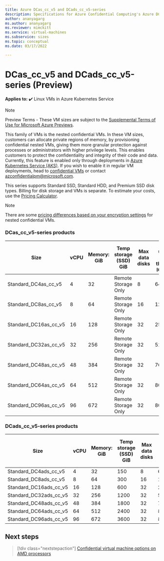 ```yaml
---
title: Azure DCas_cc_v5 and DCads_cc_v5-series
description: Specifications for Azure Confidential Computing's Azure DCas_cc_v5 and DCads_cc_v5-series confidential virtual machines. 
author: ananyagarg
ms.author: ananyagarg
ms.reviewer: mimckitt
ms.service: virtual-machines
ms.subservice: sizes
ms.topic: conceptual 
ms.date: 03/17/2022

---
```


# DCas_cc_v5 and DCads_cc_v5-series (Preview)

**Applies to:** :heavy_check_mark: Linux VMs in Azure Kubernetes Service

> [!NOTE]
> Preview Terms - These VM sizes are subject to the [Supplemental Terms of Use for Microsoft Azure Previews](https://azure.microsoft.com/support/legal/preview-supplemental-terms/).


This family of VMs is the nested confidential VMs. In these VM sizes, customers can allocate private regions of memory, by provisioning confidential nested VMs, giving them more granular protection against processes or administrators with higher privilege levels. This enables customers to protect the confidentiality and integrity of their code and data. Currently, this feature is enabled only through deployments in [Azure Kubernetes Service (AKS)](../../articles/aks/index.yml). If you wish to enable it in regular VM deployments, head to [confidential VMs](../../articles/confidential-computing/confidential-vm-overview.md) or contact [azconfidentialpm@microsoft.com](mailto:azconfidentialpm@microsoft.com).

This series supports Standard SSD, Standard HDD, and Premium SSD disk types. Billing for disk storage and VMs is separate. To estimate your costs, use the [Pricing Calculator](https://azure.microsoft.com/pricing/calculator/).

> [!NOTE]
> There are some [pricing differences based on your encryption settings](../../articles/confidential-computing/confidential-vm-overview.md#encryption-pricing-differences) for nested confidential VMs.


### DCas_cc_v5-series products

| Size | vCPU | Memory: GiB | Temp storage (SSD) GiB | Max data disks | Max uncached disk throughput: IOPS/MBps | Max NICs |
|---|---|---|---|---|---|---|
| Standard_DC4as_cc_v5  | 4  | 32  | Remote Storage Only | 8  | 6400/144   | 2 |
| Standard_DC8as_cc_v5  | 8  | 64  | Remote Storage Only | 16 | 12800/200  | 4 |
| Standard_DC16as_cc_v5 | 16 | 128 | Remote Storage Only | 32 | 25600/384  | 4 |
| Standard_DC32as_cc_v5 | 32 | 256 | Remote Storage Only | 32 | 51200/768  | 8 |
| Standard_DC48as_cc_v5 | 48 | 384 | Remote Storage Only | 32 | 76800/1152 | 8 |
| Standard_DC64as_cc_v5 | 64 | 512 | Remote Storage Only | 32 | 80000/1200 | 8 |
| Standard_DC96as_cc_v5 | 96 | 672 | Remote Storage Only | 32 | 80000/1600 | 8 |


### DCads_cc_v5-series products

| Size | vCPU | Memory: GiB | Temp storage (SSD) GiB | Max data disks | Max uncached disk throughput: IOPS/MBps | Max NICs |
|---|---|---|---|---|---|---|
| Standard_DC4ads_cc_v5  | 4  | 32  | 150 | 8  | 6400/144   | 2 |
| Standard_DC8ads_cc_v5  | 8  | 64  | 300 | 16 | 12800/200  | 4 |
| Standard_DC16ads_cc_v5 | 16 | 128 | 600 | 32 | 25600/384  | 4 |
| Standard_DC32ads_cc_v5 | 32 | 256 | 1200 | 32 | 51200/768  | 8 |
| Standard_DC48ads_cc_v5 | 48 | 384 | 1800 | 32 | 76800/1152 | 8 |
| Standard_DC64ads_cc_v5 | 64 | 512 | 2400 | 32 | 80000/1200 | 8 |
| Standard_DC96ads_cc_v5 | 96 | 672 | 3600 | 32 | 80000/1600 | 8 |

## Next steps

> [!div class="nextstepaction"]
> [Confidential virtual machine options on AMD processors](../../articles/confidential-computing/confidential-vm-overview.md)
